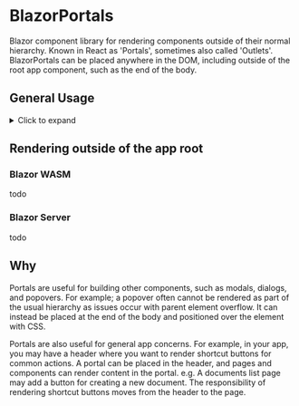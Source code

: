 # BlazorPortals

Blazor component library for rendering components outside of their normal hierarchy. Known in React as 'Portals', sometimes also called 'Outlets'.
BlazorPortals can be placed anywhere in the DOM, including outside of the root app component, such as the end of the body.

## General Usage
<details>
  <summary>Click to expand</summary>

Register the services using the extension:
```csharp
builder.Services.AddPortals();
```
Place a portal wherever you want to be able to render components, for example in the page header:

```razor
@* MainLayout.razor *@
@inherits LayoutComponentBase

<div class="page">
    <div class="sidebar">
        <NavMenu />
    </div>

    <main>
        <div class="top-row px-4">
            <Portal Name="header"/>
        </div>

        <article class="content px-4">
            @Body
        </article>
    </main>
</div>
```

Use a `PortalContent` component to render into the portal:

```razor
@* Index.razor *@
@page "/"

<PageTitle>Index</PageTitle>

<PortalContent PortalName="header">
    <div>This will be in the header</div>
</PortalContent>

<h1>Hello, world!</h1>

Welcome to your new app.
```
</details>
    
## Rendering outside of the app root
### Blazor WASM
todo
### Blazor Server
todo


## Why
Portals are useful for building other components, such as modals, dialogs, and popovers. 
For example; a popover often cannot be rendered as part of the usual hierarchy as issues occur with parent element overflow. 
It can instead be placed at the end of the body and positioned over the element with CSS.

Portals are also useful for general app concerns.
For example, in your app, you may have a header where you want to render shortcut buttons for common actions.
A portal can be placed in the header, and pages and components can render content in the portal. e.g. A documents list page may add a button for creating a new document. 
The responsibility of rendering shortcut buttons moves from the header to the page.



